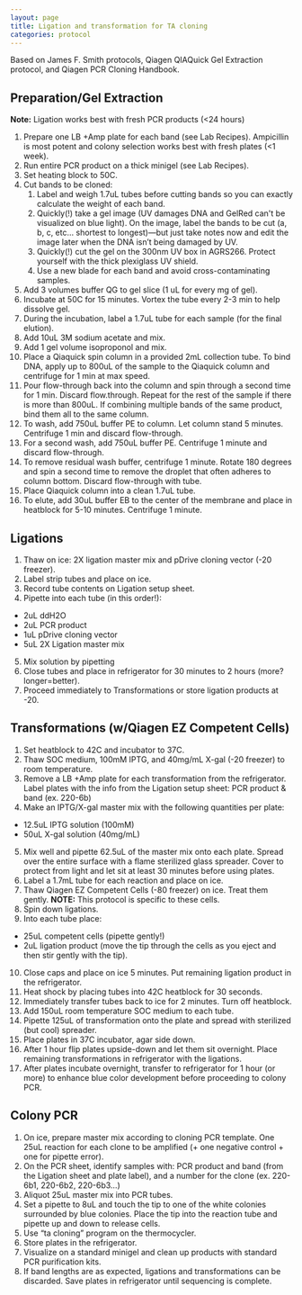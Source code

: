 ```yaml
---
layout: page
title: Ligation and transformation for TA cloning
categories: protocol
---
```

Based on James F. Smith protocols, Qiagen QIAQuick Gel Extraction protocol, and Qiagen PCR Cloning Handbook.

## Preparation/Gel Extraction

**Note:** Ligation works best with fresh PCR products (<24 hours)

1. Prepare one LB +Amp plate for each band (see Lab Recipes). Ampicillin is most potent and colony selection works best with fresh plates (<1 week).
2. Run entire PCR product on a thick minigel (see Lab Recipes).
3. Set heating block to 50C.
4. Cut bands to be cloned:
    1. Label and weigh 1.7uL tubes before cutting bands so you can exactly calculate the weight of each band.
    2. Quickly(!) take a gel image (UV damages DNA and GelRed can't be visualized on blue light). On the image, label the bands to be cut (a, b, c, etc… shortest to longest)—but just take notes now and edit the image later when the DNA isn’t being damaged by UV.
    3. Quickly(!) cut the gel on the 300nm UV box in AGRS266. Protect yourself with the thick plexiglass UV shield.
    4. Use a new blade for each band and avoid cross-contaminating samples.
5. Add 3 volumes buffer QG to gel slice (1 uL for every mg of gel).
6. Incubate at 50C for 15 minutes. Vortex the tube every 2-3 min to help dissolve gel.
7. During the incubation, label a 1.7uL tube for each sample (for the final elution).
8. Add 10uL 3M sodium acetate and mix.
9. Add 1 gel volume isoproponol and mix.
10. Place a Qiaquick spin column in a provided 2mL collection tube. To bind DNA, apply up to 800uL of the sample to the Qiaquick column and centrifuge for 1 min at max speed.
11. Pour flow-through back into the column and spin through a second time for 1 min. Discard flow.through. Repeat for the rest of the sample if there is more than 800uL. If combining multiple bands of the same product, bind them all to the same column.
12. To wash, add 750uL buffer PE to column. Let column stand 5 minutes. Centrifuge 1 min and discard flow-through.
13. For a second wash, add 750uL buffer PE. Centrifuge 1 minute and discard flow-through.
14. To remove residual wash buffer, centrifuge 1 minute. Rotate 180 degrees and spin a second time to remove the droplet that often adheres to column bottom. Discard flow-through with tube.
15. Place Qiaquick column into a clean 1.7uL tube.
16. To elute, add 30uL buffer EB to the center of the membrane and place in heatblock for 5-10 minutes. Centrifuge 1 minute.

## Ligations

1. Thaw on ice: 2X ligation master mix and pDrive cloning vector (-20 freezer).
2. Label strip tubes and place on ice.
3. Record tube contents on Ligation setup sheet.
4. Pipette into each tube (in this order!):
  * 2uL ddH2O
  * 2uL PCR product
  * 1uL pDrive cloning vector
  * 5uL 2X Ligation master mix
5. Mix solution by pipetting
6. Close tubes and place in refrigerator for 30 minutes to 2 hours (more? longer=better).
7. Proceed immediately to Transformations or store ligation products at -20.

## Transformations (w/Qiagen EZ Competent Cells)

1. Set heatblock to 42C and incubator to 37C.
2. Thaw SOC medium, 100mM IPTG, and 40mg/mL X-gal (-20 freezer) to room temperature.
3. Remove a LB +Amp plate for each transformation from the refrigerator. Label plates with the info from the Ligation setup sheet: PCR product & band (ex. 220-6b)
4. Make an IPTG/X-gal master mix with the following quantities per plate:
  * 12.5uL IPTG solution (100mM)
  * 50uL X-gal solution (40mg/mL)
5. Mix well and pipette 62.5uL of the master mix onto each plate. Spread over the entire surface with a flame sterilized glass spreader. Cover to protect from light and let sit at least 30 minutes before using plates.
6. Label a 1.7mL tube for each reaction and place on ice.
7. Thaw Qiagen EZ Competent Cells (-80 freezer) on ice. Treat them gently. **NOTE:** This protocol is specific to these cells.
8. Spin down ligations.
9. Into each tube place:
  * 25uL competent cells (pipette gently!)
  * 2uL ligation product (move the tip through the cells as you eject and then stir gently with the tip).
10. Close caps and place on ice 5 minutes. Put remaining ligation product in the refrigerator.
11. Heat shock by placing tubes into 42C heatblock for 30 seconds.
12. Immediately transfer tubes back to ice for 2 minutes. Turn off heatblock.
13. Add 150uL room temperature SOC medium to each tube.
14. Pipette 125uL of transformation onto the plate and spread with sterilized (but cool) spreader.
15. Place plates in 37C incubator, agar side down.
16. After 1 hour flip plates upside-down and let them sit overnight. Place remaining transformations in refrigerator with the ligations.
17. After plates incubate overnight, transfer to refrigerator for 1 hour (or more) to enhance blue color development before proceeding to colony PCR.

## Colony PCR

1. On ice, prepare master mix according to cloning PCR template. One 25uL reaction for each clone to be amplified (+ one negative control + one for pipette error).
2. On the PCR sheet, identify samples with: PCR product and band (from the Ligation sheet and plate label), and a number for the clone (ex. 220-6b1, 220-6b2, 220-6b3…)
3. Aliquot 25uL master mix into PCR tubes.
4. Set a pipette to 8uL and touch the tip to one of the white colonies surrounded by blue colonies. Place the tip into the reaction tube and pipette up and down to release cells.
5. Use “ta cloning” program on the thermocycler.
6. Store plates in the refrigerator.
7. Visualize on a standard minigel and clean up products with standard PCR purification kits.
8. If band lengths are as expected, ligations and transformations can be discarded. Save plates in refrigerator until sequencing is complete.
